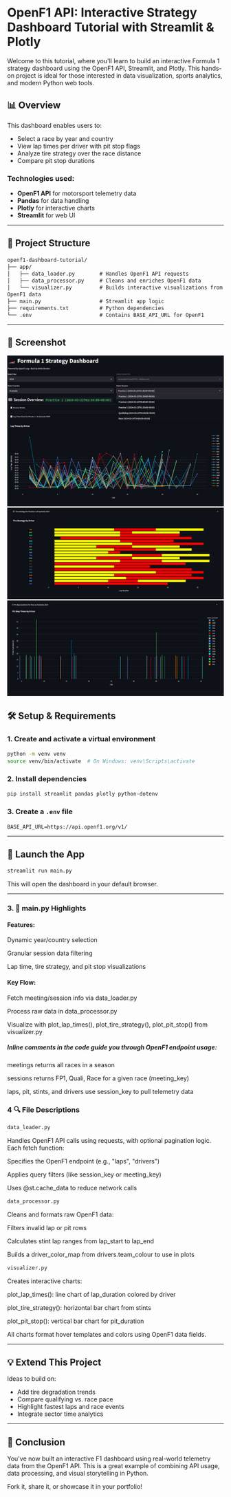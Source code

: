# OpenF1 API: Interactive Strategy Dashboard Tutorial with Streamlit & Plotly

Welcome to this tutorial, where you'll learn to build an interactive Formula 1 strategy dashboard using the OpenF1 API, Streamlit, and Plotly. This hands-on project is ideal for those interested in data visualization, sports analytics, and modern Python web tools.

## 📊 Overview

This dashboard enables users to:
- Select a race by year and country
- View lap times per driver with pit stop flags
- Analyze tire strategy over the race distance
- Compare pit stop durations

### Technologies used:
- **OpenF1 API** for motorsport telemetry data  
- **Pandas** for data handling  
- **Plotly** for interactive charts  
- **Streamlit** for web UI  

---

## 📁 Project Structure

```
openf1-dashboard-tutorial/
├── app/
│   ├── data_loader.py        # Handles OpenF1 API requests
│   ├── data_processor.py     # Cleans and enriches OpenF1 data
│   └── visualizer.py         # Builds interactive visualizations from OpenF1 data
├── main.py                   # Streamlit app logic
├── requirements.txt          # Python dependencies
└── .env                      # Contains BASE_API_URL for OpenF1
```

---

## 📸 Screenshot

![lap_time_chart](./assets/Screenshot1.png)
![tyre_strategy_chart](./assets/Screenshot2.png)
![pit_stop_chart](./assets/Screenshot3.png)

## 🛠️ Setup & Requirements

### 1. Create and activate a virtual environment
```bash
python -m venv venv
source venv/bin/activate  # On Windows: venv\Scripts\activate
```

### 2. Install dependencies
```bash
pip install streamlit pandas plotly python-dotenv
```

### 3. Create a `.env` file
```
BASE_API_URL=https://api.openf1.org/v1/
```

---

## 🚀 Launch the App

```bash
streamlit run main.py
```

This will open the dashboard in your default browser.

---

### 3. 📂 main.py Highlights

#### Features:

Dynamic year/country selection

Granular session data filtering

Lap time, tire strategy, and pit stop visualizations

#### Key Flow:

Fetch meeting/session info via data_loader.py

Process raw data in data_processor.py

Visualize with plot_lap_times(), plot_tire_strategy(), plot_pit_stop() from visualizer.py

##### Inline comments in the code guide you through OpenF1 endpoint usage:

meetings returns all races in a season

sessions returns FP1, Quali, Race for a given race (meeting_key)

laps, pit, stints, and drivers use session_key to pull telemetry data


### 4 🔍 File Descriptions
```bash
data_loader.py
```
Handles OpenF1 API calls using requests, with optional pagination logic. Each fetch function:

Specifies the OpenF1 endpoint (e.g., "laps", "drivers")

Applies query filters (like session_key or meeting_key)

Uses @st.cache_data to reduce network calls
```bash
data_processor.py
```
Cleans and formats raw OpenF1 data:

Filters invalid lap or pit rows

Calculates stint lap ranges from lap_start to lap_end

Builds a driver_color_map from drivers.team_colour to use in plots
```bash
visualizer.py
```
Creates interactive charts:

plot_lap_times(): line chart of lap_duration colored by driver

plot_tire_strategy(): horizontal bar chart from stints

plot_pit_stop(): vertical bar chart for pit_duration

All charts format hover templates and colors using OpenF1 data fields.

---

## 💡 Extend This Project

Ideas to build on:
- Add tire degradation trends
- Compare qualifying vs. race pace
- Highlight fastest laps and race events
- Integrate sector time analytics

---

## 🎉 Conclusion

You've now built an interactive F1 dashboard using real-world telemetry data from the OpenF1 API. This is a great example of combining API usage, data processing, and visual storytelling in Python.

Fork it, share it, or showcase it in your portfolio!
